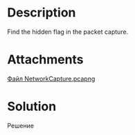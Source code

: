 # Description
Find the hidden flag in the packet capture.
# Attachments
[Файл NetworkCapture.pcapng](./sources/NetworkCapture.pcapng)
# Solution
Решение
